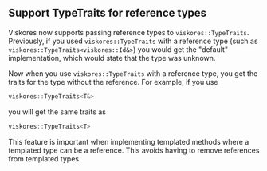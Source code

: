 ## Support TypeTraits for reference types

Viskores now supports passing reference types to `viskores::TypeTraits`.
Previously, if you used `viskores::TypeTraits` with a reference type (such as
`viskores::TypeTraits<viskores::Id&>`) you would get the "default"
implementation, which would state that the type was unknown.

Now when you use `viskores::TypeTraits` with a reference type, you get the
traits for the type without the reference. For example, if you use

```cpp
viskores::TypeTraits<T&>
```

you will get the same traits as

```cpp
viskores::TypeTraits<T>
```

This feature is important when implementing templated methods where a templated
type can be a reference. This avoids having to remove references from templated
types.
